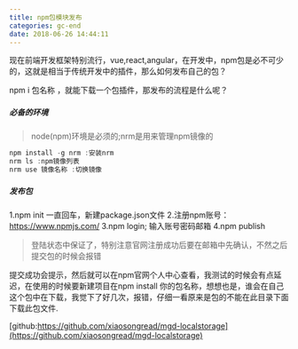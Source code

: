 ```yaml
---
title: npm包模块发布
categories: gc-end
date: 2018-06-26 14:44:11
---
```


现在前端开发框架特别流行，vue,react,angular，在开发中，npm包是必不可少的，这就是相当于传统开发中的插件，那么如何发布自己的包？

npm i 包名称 ，就能下载一个包插件，那发布的流程是什么呢？
<!-- more -->
##### 必备的环境

>node(npm)环境是必须的;nrm是用来管理npm镜像的

```javascript
npm install -g nrm :安装nrm
nrm ls :npm镜像列表
nrm use 镜像名称 :切换镜像
```

##### 发布包

  1.npm init 一直回车，新建package.json文件
  2.注册npm账号：https://www.npmjs.com/
  3.npm login; 输入账号密码邮箱
  4.npm publish

>登陆状态中保证了，特别注意官网注册成功后要在邮箱中先确认，不然之后提交包的时候会报错

提交成功会提示，然后就可以在npm官网个人中心查看，我测试的时候会有点延迟，在使用的时候要新建项目在npm install 你的包名称，想想也是，谁会在自己这个包中在下载，我觉下了好几次，报错，仔细一看原来是包的不能在此目录下面下载此包文件.

[github:https://github.com/xiaosongread/mgd-localstorage](https://github.com/xiaosongread/mgd-localstorage)




